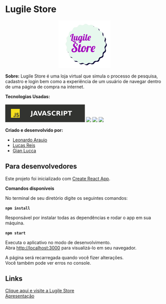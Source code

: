 # Lugile Store

<p align="center" width="100%">
    <a href="https://main--lugile.netlify.app/"><img width="33%" src="./src/images/logo.readme.png"></a>
</p>

**Sobre:**
Lugile Store é uma loja virtual que simula o processo de pesquisa, cadastro e login bem como a experiência de um usuário de navegar dentro de uma página  de compra na internet.


**Tecnologias Usadas:** \
\
 ![](./src/images/javascrip.svg)
![](https://camo.githubusercontent.com/268ac512e333b69600eb9773a8f80b7a251f4d6149642a50a551d4798183d621/68747470733a2f2f696d672e736869656c64732e696f2f62616467652f52656163742d3230323332413f7374796c653d666f722d7468652d6261646765266c6f676f3d7265616374266c6f676f436f6c6f723d363144414642)
![](https://camo.githubusercontent.com/3a0f693cfa032ea4404e8e02d485599bd0d192282b921026e89d271aaa3d7565/68747470733a2f2f696d672e736869656c64732e696f2f62616467652f435353332d3135373242363f7374796c653d666f722d7468652d6261646765266c6f676f3d63737333266c6f676f436f6c6f723d7768697465)
![](https://camo.githubusercontent.com/d63d473e728e20a286d22bb2226a7bf45a2b9ac6c72c59c0e61e9730bfe4168c/68747470733a2f2f696d672e736869656c64732e696f2f62616467652f48544d4c352d4533344632363f7374796c653d666f722d7468652d6261646765266c6f676f3d68746d6c35266c6f676f436f6c6f723d7768697465)

**Criado e desenvolvido por:**
- [Leonardo Araujo](https://www.linkedin.com/in/leonardo-araujo-/)
- [Lucas Reis](https://www.linkedin.com/in/lucas-kreis/)
- [Gian Lucca](https://www.linkedin.com/in/gian-lucca-9342b8232/)







## Para desenvolvedores

Este projeto foi inicializado com [Create React App](https://github.com/facebook/create-react-app).

**Comandos disponíveis**

No terminal de seu diretório digite os seguintes comandos:

**`npm install`**

Responsável por instalar todas as dependências e rodar o app em sua máquina.

**`npm start`**


Executa o aplicativo no modo de desenvolvimento.\
Abra [http://localhost:3000](http://localhost:3000) para visualizá-lo em seu navegador.


A página será recarregada quando você fizer alterações.\
Você também pode ver erros no console.

## Links

[Clique aqui e visite a Lugile Store](https://main--lugile.netlify.app/)\
[Apresentação](https://docs.google.com/presentation/d/1XXPlh_MS4WW3ixF5b4_C5j96s32q9UwuUWWtmwcr4gc/edit#slide=id.p)

